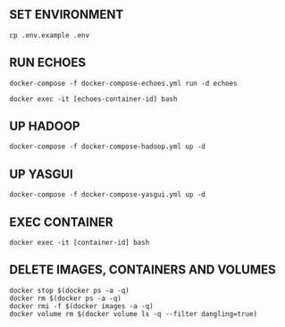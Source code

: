 ## SET ENVIRONMENT
```
cp .env.example .env
```
## RUN ECHOES
```
docker-compose -f docker-compose-echoes.yml run -d echoes
```
```
docker exec -it [echoes-container-id] bash
```
## UP HADOOP
```
docker-compose -f docker-compose-hadoop.yml up -d
```
## UP YASGUI
```
docker-compose -f docker-compose-yasgui.yml up -d
```
## EXEC CONTAINER 
```
docker exec -it [container-id] bash
```

## DELETE IMAGES, CONTAINERS  AND VOLUMES
```
docker stop $(docker ps -a -q)
docker rm $(docker ps -a -q)
docker rmi -f $(docker images -a -q)
docker volume rm $(docker volume ls -q --filter dangling=true)
```